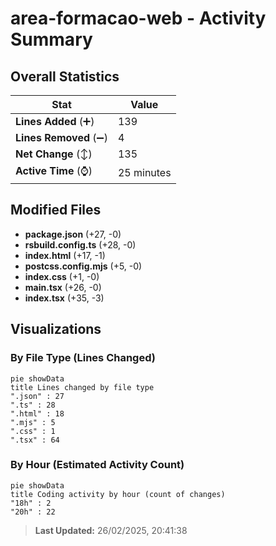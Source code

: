 # area-formacao-web - Activity Summary 

## Overall Statistics

| Stat                   | Value                                                             |
| ---------------------- | ----------------------------------------------------------------- |
| **Lines Added** (➕)   | 139                                          |
| **Lines Removed** (➖) | 4                                        |
| **Net Change** (↕)    | 135                |
| **Active Time** (⌚)   | 25 minutes |


## Modified Files
- **package.json** (+27, -0)
- **rsbuild.config.ts** (+28, -0)
- **index.html** (+17, -1)
- **postcss.config.mjs** (+5, -0)
- **index.css** (+1, -0)
- **main.tsx** (+26, -0)
- **index.tsx** (+35, -3)

## Visualizations

### By File Type (Lines Changed)

```mermaid
pie showData
title Lines changed by file type
".json" : 27
".ts" : 28
".html" : 18
".mjs" : 5
".css" : 1
".tsx" : 64
```

### By Hour (Estimated Activity Count)

```mermaid
pie showData
title Coding activity by hour (count of changes)
"18h" : 2
"20h" : 22
```


> **Last Updated:** 26/02/2025, 20:41:38
